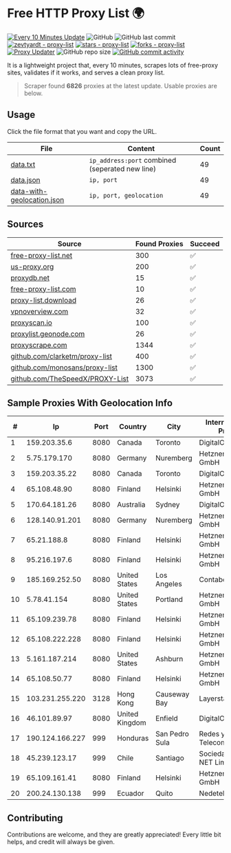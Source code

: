 
# Free HTTP Proxy List 🌍

[![Every 10 Minutes Update](https://github.com/mertguvencli/http-proxy-list/actions/workflows/main.yml/badge.svg?branch=main)](https://github.com/mertguvencli/http-proxy-list/actions/workflows/main.yml)
![GitHub](https://img.shields.io/github/license/mertguvencli/http-proxy-list)
![GitHub last commit](https://img.shields.io/github/last-commit/mertguvencli/http-proxy-list)
[![zevtyardt - proxy-list](https://img.shields.io/static/v1?label=zevtyardt&message=proxy-list&color=blue&logo=github)](https://github.com/zevtyardt/proxy-list "Go to GitHub repo")
[![stars - proxy-list](https://img.shields.io/github/stars/zevtyardt/proxy-list?style=social)](https://github.com/zevtyardt/proxy-list)
[![forks - proxy-list](https://img.shields.io/github/forks/zevtyardt/proxy-list?style=social)](https://github.com/zevtyardt/proxy-list)
[![Proxy Updater](https://github.com/zevtyardt/proxy-list/workflows/Proxy%20Updater/badge.svg)](https://github.com/zevtyardt/proxy-list/actions?query=workflow:"Proxy+Updater")
![GitHub repo size](https://img.shields.io/github/repo-size/zevtyardt/proxy-list)
[![GitHub commit activity](https://img.shields.io/github/commit-activity/m/zevtyardt/proxy-list?logo=commits)](https://github.com/zevtyardt/proxy-list/commits/main)

It is a lightweight project that, every 10 minutes, scrapes lots of free-proxy sites, validates if it works, and serves a clean proxy list.

> Scraper found **6826** proxies at the latest update. Usable proxies are below.

## Usage

Click the file format that you want and copy the URL.

|File|Content|Count|
|----|-------|-----|
|[data.txt](https://raw.githubusercontent.com/mertguvencli/http-proxy-list/main/proxy-list/data.txt)|`ip_address:port` combined (seperated new line)|49|
|[data.json](https://raw.githubusercontent.com/mertguvencli/http-proxy-list/main/proxy-list/data.json)|`ip, port`|49|
|[data-with-geolocation.json](https://raw.githubusercontent.com/mertguvencli/http-proxy-list/main/proxy-list/data-with-geolocation.json)|`ip, port, geolocation`|49|

## Sources

|Source|Found Proxies|Succeed|
|------|-------------|-------|
|[free-proxy-list.net](https://free-proxy-list.net)|300|✅|
|[us-proxy.org](https://www.us-proxy.org)|200|✅|
|[proxydb.net](http://proxydb.net)|15|✅|
|[free-proxy-list.com](https://free-proxy-list.com/?page=&port=&type%5B%5D=http&type%5B%5D=https&up_time=0&search=Search)|10|✅|
|[proxy-list.download](https://www.proxy-list.download/HTTP)|26|✅|
|[vpnoverview.com](https://vpnoverview.com/privacy/anonymous-browsing/free-proxy-servers)|32|✅|
|[proxyscan.io](https://www.proxyscan.io)|100|✅|
|[proxylist.geonode.com](https://proxylist.geonode.com/api/proxy-list?limit=300&page=1&sort_by=lastChecked&sort_type=desc&protocols=http,https)|26|✅|
|[proxyscrape.com](https://api.proxyscrape.com/v2/?request=displayproxies&protocol=http&timeout=10000&country=all&ssl=all&anonymity=all)|1344|✅|
|[github.com/clarketm/proxy-list](https://raw.githubusercontent.com/clarketm/proxy-list/master/proxy-list-raw.txt)|400|✅|
|[github.com/monosans/proxy-list](https://raw.githubusercontent.com/monosans/proxy-list/main/proxies/http.txt)|1300|✅|
|[github.com/TheSpeedX/PROXY-List](https://raw.githubusercontent.com/TheSpeedX/PROXY-List/master/http.txt)|3073|✅|


## Sample Proxies With Geolocation Info

|#|Ip|Port|Country|City|Internet Service Provider|
|-|--|----|-------|----|-------------------------|
|1|159.203.35.6|8080|Canada|Toronto|DigitalOcean, LLC|
|2|5.75.179.170|8080|Germany|Nuremberg|Hetzner Online GmbH|
|3|159.203.35.22|8080|Canada|Toronto|DigitalOcean, LLC|
|4|65.108.48.90|8080|Finland|Helsinki|Hetzner Online GmbH|
|5|170.64.181.26|8080|Australia|Sydney|DigitalOcean, LLC|
|6|128.140.91.201|8080|Germany|Nuremberg|Hetzner Online GmbH|
|7|65.21.188.8|8080|Finland|Helsinki|Hetzner Online GmbH|
|8|95.216.197.6|8080|Finland|Helsinki|Hetzner Online GmbH|
|9|185.169.252.50|8080|United States|Los Angeles|Contabo GmbH|
|10|5.78.41.154|8080|United States|Portland|Hetzner Online GmbH|
|11|65.109.239.78|8080|Finland|Helsinki|Hetzner Online GmbH|
|12|65.108.222.228|8080|Finland|Helsinki|Hetzner Online GmbH|
|13|5.161.187.214|8080|United States|Ashburn|Hetzner Online GmbH|
|14|65.108.50.77|8080|Finland|Helsinki|Hetzner Online GmbH|
|15|103.231.255.220|3128|Hong Kong|Causeway Bay|Layerstack Limited|
|16|46.101.89.97|8080|United Kingdom|Enfield|DigitalOcean|
|17|190.124.166.227|999|Honduras|San Pedro Sula|Redes y Telecomunicaciones|
|18|45.239.123.17|999|Chile|Santiago|Sociedad Pirque NET Limitada|
|19|65.109.161.41|8080|Finland|Helsinki|Hetzner Online GmbH|
|20|200.24.130.138|999|Ecuador|Quito|Nedetel S.A.|



## Contributing

Contributions are welcome, and they are greatly appreciated! Every
little bit helps, and credit will always be given.

